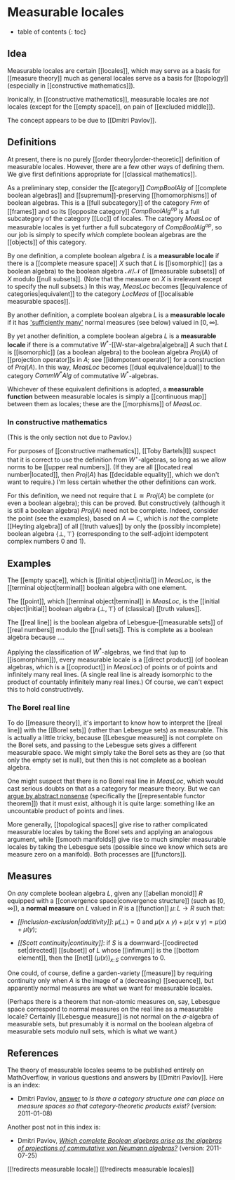 
# Measurable locales
* table of contents
{: toc}

## Idea

Measurable locales are certain [[locales]], which may serve as a basis for [[measure theory]] much as general locales serve as a basis for [[topology]] (especially in [[constructive mathematics]]).

Ironically, in [[constructive mathematics]], measurable locales are *not* locales (except for the [[empty space]], on pain of [[excluded middle]]).

The concept appears to be due to [[Dmitri Pavlov]].


## Definitions

At present, there is no purely [[order theory|order-theoretic]] definition of measurable locales.  However, there are a few other ways of defining them.  We give first definitions appropriate for [[classical mathematics]].

As a preliminary step, consider the [[category]] $Comp Bool Alg$ of [[complete boolean algebras]] and [[supremum]]-preserving [[homomorphisms]] of boolean algebras.  This is a [[full subcategory]] of the category $Frm$ of [[frames]] and so its [[opposite category]] $Comp Bool Alg^{op}$ is a full subcategory of the category [[Loc]] of locales.  The category $Meas Loc$ of measurable locales is yet further a full subcategory of $Comp Bool Alg^{op}$, so our job is simply to specify *which* complete boolean algebras are the [[objects]] of this category.

By one definition, a complete boolean algebra $L$ is a __measurable locale__ if there is a [[complete measure space]] $X$ such that $L$ is [[isomorphic]] (as a boolean algebra) to the boolean algebra $\mathcal{M}/\mathcal{N}$ of [[measurable subsets]] of $X$ modulo [[null subsets]].  (Note that the measure on $X$ is irrelevant except to specify the null subsets.)  In this way, $Meas Loc$ becomes [[equivalence of categories|equivalent]] to the category $Loc Meas$ of [[localisable measurable spaces]].

By another definition, a complete boolean algebra $L$ is a __measurable locale__ if it has ['sufficiently many'](http://mathoverflow.net/questions/71259/which-complete-boolean-algebras-arise-as-the-algebras-of-projections-of-commutati) normal measures (see below) valued in $[0,\infty]$.

By yet another definition, a complete boolean algebra $L$ is a __measurable locale__ if there is a commutative $W^*$-[[W-star-algebra|algebra]] $A$ such that $L$ is [[isomorphic]] (as a boolean algebra) to the boolean algebra $Proj(A)$ of [[projection operator]]s in $A$; see [[idempotent operator]] for a construction of $Proj(A)$.  In this way, $Meas Loc$ becomes [[dual equivalence|dual]] to the category $Comm W^* Alg$ of commutative $W^*$-algebras.

Whichever of these equivalent definitions is adopted, a __measurable function__ between measurable locales is simply a [[continuous map]] between them as locales; these are the [[morphisms]] of $Meas Loc$.


### In constructive mathematics

(This is the only section not due to Pavlov.)

For purposes of [[constructive mathematics]], [[Toby Bartels|I]] suspect that it is correct to use the definition from $W^\star$-algebras, so long as we allow norms to be [[upper real numbers]].  (If they are all [[located real number|located]], then $Proj(A)$ has [[decidable equality]], which we don't want to require.)  I'm less certain whether the other definitions can work.

For this definition, we need not require that $L \cong Proj(A)$ be complete (or even a boolean algebra); this can be proved.  But constructively (although it is still a boolean algebra) $Proj(A)$ need not be complete.  Indeed, consider the point (see the examples), based on $A \coloneqq \mathbb{C}$, which is *not* the complete [[Heyting algebra]] of all [[truth values]] by only the (possibly incomplete) boolean algebra $\{\bot, \top\}$ (corresponding to the self-adjoint idempotent complex numbers $0$ and $1$).


## Examples

The [[empty space]], which is [[initial object|initial]] in $Meas Loc$, is the [[terminal object|terminal]] boolean algebra with one element.

The [[point]], which [[terminal object|terminal]] in $Meas Loc$, is the [[initial object|initial]] boolean algebra $\{\bot, \top\}$ of (classical) [[truth values]].

The [[real line]] is the boolean algebra of Lebesgue-[[measurable sets]] of [[real numbers]] modulo the [[null sets]].  This is complete as a boolean algebra because ....

Applying the classification of $W^*$-algebras, we find that (up to [[isomorphism]]), every measurable locale is a [[direct product]] (of boolean algebras, which is a [[coproduct]] in $MeasLoc$) of points or of points and infinitely many real lines.  (A single real line is already isomorphic to the product of countably infinitely many real lines.)  Of course, we can\'t expect this to hold constructively.


### The Borel real line

To do [[measure theory]], it's important to know how to interpret the [[real line]] with the [[Borel sets]] (rather than Lebesgue sets) as measurable.  This is actually a little tricky, because [[Lebesgue measure]] is not complete on the Borel sets, and passing to the Lebesgue sets gives a different measurable space.  We might simply take the Borel sets as they are (so that only the empty set is null), but then this is not complete as a boolean algebra.

One might suspect that there is no Borel real line in $Meas Loc$, which would cast serious doubts on that as a category for measure theory.  But we can [argue by abstract nonsense](http://mathoverflow.net/questions/31603/why-do-probabilists-take-random-variables-to-be-borel-and-not-lebesgue-measurab/31724#31724) (specifically the [[representable functor theorem]]) that it must exist, although it is quite large: something like an uncountable product of points and lines.

More generally, [[topological spaces]] give rise to rather complicated measurable locales by taking the Borel sets and applying an analogous argument, while [[smooth manifolds]] give rise to much simpler measurable locales by taking the Lebesgue sets (possible since we know which sets are measure zero on a manifold).  Both processes are [[functors]].


## Measures

On *any* complete boolean algebra $L$, given any [[abelian monoid]] $R$ equipped with a [[convergence space|convergence structure]] (such as $[0,\infty]$), a __normal measure__ on $L$ valued in $R$ is a [[function]] $\mu\colon L \to R$ such that:

*  _[[inclusion-exclusion|additivity]]_: $\mu(\bot) = 0$ and $\mu(x \wedge y) + \mu(x \vee y) = \mu(x) + \mu(y)$;

*  _[[Scott continuity|continuity]]_: if $S$ is a downward-[[codirected set|directed]] [[subset]] of $L$ whose [[infimum]] is the [[bottom element]], then the [[net]] $(\mu(x))_{x\colon S}$ converges to $0$.

One could, of course, define a garden-variety [[measure]] by requiring continuity only when $A$ is the image of a (decreasing) [[sequence]], but apparently normal measures are what we want for measurable locales.

(Perhaps there is a theorem that non-atomic measures on, say, Lebesgue space correspond to normal measures on the real line as a measurable locale?  Certainly [[Lebesgue measure]] is not normal on the $\sigma$-algebra of measurable sets, but presumably it is normal on the boolean algebra of measurable sets modulo null sets, which is what we want.)


## References

The theory of measurable locales seems to be published entirely on MathOverflow, in various questions and answers by [[Dmitri Pavlov]].  Here is an index:

* Dmitri Pavlov, [answer](http://mathoverflow.net/questions/49426/is-there-a-category-structure-one-can-place-on-measure-spaces-so-that-category-th/49542#49542) to _Is there a category structure one can place on measure spaces so that category-theoretic products exist?_ (version: 2011-01-08)

Another post not in this index is:

* Dmitri Pavlov, _[Which complete Boolean algebras arise as the algebras of projections of commutative von Neumann algebras?](http://mathoverflow.net/questions/71259/which-complete-boolean-algebras-arise-as-the-algebras-of-projections-of-commutati)_ (version: 2011-07-25)


[[!redirects measurable locale]]
[[!redirects measurable locales]]
